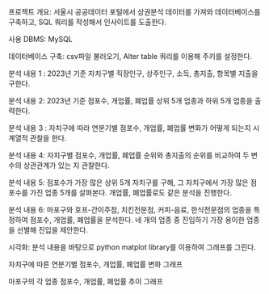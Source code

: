 프로젝트 개요: 서울시 공공데이터 포털에서 상권분석 데이터를 가져와 데이터베이스를 구축하고, SQL 쿼리를 작성해서 인사이트를 도출한다.

사용 DBMS: MySQL

데이터베이스 구축: csv파일 불러오기, Alter table 쿼리를 이용해 주키를 설정한다.

분석 내용 1 : 2023년 기준 자치구별 직장인구, 상주인구, 소득, 총지출, 항목별 지출을 구한다.

분석 내용 2: 2023년 기준 점포수, 개업률, 폐업률 상위 5개 업종과 하위 5개 업종을 출력한다.

분석 내용 3 : 자치구에 따라 연분기별 점포수, 개업률, 폐업률 변화가 어떻게 되는지 시계열적 관찰을 한다.

분석 내용 4: 자치구별 점포수, 개업률, 폐업률 순위와 총지출의 순위를 비교하여 두 변수의 상관관계가 있는 지 관찰한다.

분석 내용 5: 점포수가 가장 많은 상위 5개 자치구를 구해, 그 자치구에서 가장 많은 점포수를 가진 업종 5개를 살펴본다. 개업률, 폐업률로도 같은 분석을 진행한다.

분석 내용 6: 마포구와 호프-간이주점, 치킨전문점, 커피-음료, 한식전문점의 업종을 특정하여 점포수, 개업률, 폐업률을 분석한다. 네 개의 업종 중 진입하기 가장 용이한 업종을 선별해 진입을 제안한다.

시각화: 분석 내용을 바탕으로 python matplot library를 이용하여 그래프를 그린다.

자치구에 따른 연분기별 점포수, 개업률, 폐업률 변화 그래프

마포구의 각 업종 점포수, 개업률, 폐업률 추이 그래프 
